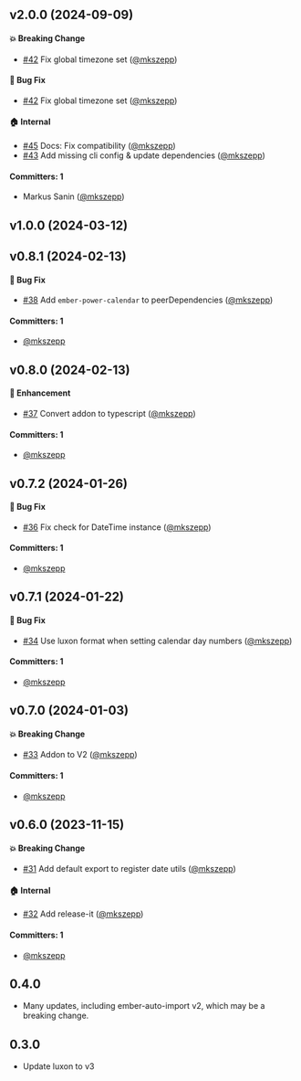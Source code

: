 






## v2.0.0 (2024-09-09)

#### :boom: Breaking Change
* [#42](https://github.com/cibernox/ember-power-calendar-luxon/pull/42) Fix global timezone set ([@mkszepp](https://github.com/mkszepp))

#### :bug: Bug Fix
* [#42](https://github.com/cibernox/ember-power-calendar-luxon/pull/42) Fix global timezone set ([@mkszepp](https://github.com/mkszepp))

#### :house: Internal
* [#45](https://github.com/cibernox/ember-power-calendar-luxon/pull/45) Docs: Fix compatibility ([@mkszepp](https://github.com/mkszepp))
* [#43](https://github.com/cibernox/ember-power-calendar-luxon/pull/43) Add missing cli config & update dependencies ([@mkszepp](https://github.com/mkszepp))

#### Committers: 1
- Markus Sanin ([@mkszepp](https://github.com/mkszepp))

## v1.0.0 (2024-03-12)

## v0.8.1 (2024-02-13)

#### :bug: Bug Fix
* [#38](https://github.com/cibernox/ember-power-calendar-luxon/pull/38) Add `ember-power-calendar` to peerDependencies ([@mkszepp](https://github.com/mkszepp))

#### Committers: 1
- [@mkszepp](https://github.com/mkszepp)

## v0.8.0 (2024-02-13)

#### :rocket: Enhancement
* [#37](https://github.com/cibernox/ember-power-calendar-luxon/pull/37) Convert addon to typescript ([@mkszepp](https://github.com/mkszepp))

#### Committers: 1
- [@mkszepp](https://github.com/mkszepp)

## v0.7.2 (2024-01-26)

#### :bug: Bug Fix
* [#36](https://github.com/cibernox/ember-power-calendar-luxon/pull/36) Fix check for DateTime instance ([@mkszepp](https://github.com/mkszepp))

#### Committers: 1
- [@mkszepp](https://github.com/mkszepp)

## v0.7.1 (2024-01-22)

#### :bug: Bug Fix
* [#34](https://github.com/cibernox/ember-power-calendar-luxon/pull/34) Use luxon format when setting calendar day numbers ([@mkszepp](https://github.com/mkszepp))

#### Committers: 1
- [@mkszepp](https://github.com/mkszepp)

## v0.7.0 (2024-01-03)

#### :boom: Breaking Change
* [#33](https://github.com/cibernox/ember-power-calendar-luxon/pull/33) Addon to V2 ([@mkszepp](https://github.com/mkszepp))

#### Committers: 1
- [@mkszepp](https://github.com/mkszepp)

## v0.6.0 (2023-11-15)

#### :boom: Breaking Change
* [#31](https://github.com/cibernox/ember-power-calendar-luxon/pull/31) Add default export to register date utils ([@mkszepp](https://github.com/mkszepp))

#### :house: Internal
* [#32](https://github.com/cibernox/ember-power-calendar-luxon/pull/32) Add release-it ([@mkszepp](https://github.com/mkszepp))

#### Committers: 1
- [@mkszepp](https://github.com/mkszepp)

## 0.4.0
- Many updates, including ember-auto-import v2, which may be a breaking change.
## 0.3.0
- Update luxon to v3
